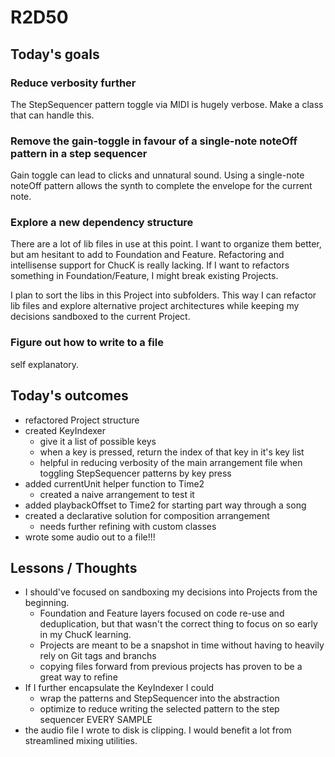 # R2D50

## Today's goals

### Reduce verbosity further
The StepSequencer pattern toggle via MIDI is hugely verbose. Make a class that can handle this.

### Remove the gain-toggle in favour of a single-note noteOff pattern in a step sequencer
Gain toggle can lead to clicks and unnatural sound. Using a single-note noteOff pattern allows the synth to complete the envelope for the current note.

### Explore a new dependency structure
There are a lot of lib files in use at this point. I want to organize them better, but am hesitant to add to Foundation and Feature. Refactoring and intellisense support for ChucK is really lacking. If I want to refactors something in Foundation/Feature, I might break existing Projects. 

I plan to sort the libs in this Project into subfolders. This way I can refactor lib files and explore alternative project architectures while keeping my decisions sandboxed to the current Project.

### Figure out how to write to a file
self explanatory.

## Today's outcomes
- refactored Project structure
- created KeyIndexer
  - give it a list of possible keys
  - when a key is pressed, return the index of that key in it's key list
  - helpful in reducing verbosity of the main arrangement file when toggling StepSequencer patterns by key press
- added currentUnit helper function to Time2
  - created a naive arrangement to test it
- added playbackOffset to Time2 for starting part way through a song
- created a declarative solution for composition arrangement
  - needs further refining with custom classes
- wrote some audio out to a file!!!

## Lessons / Thoughts
- I should've focused on sandboxing my decisions into Projects from the beginning.
  - Foundation and Feature layers focused on code re-use and deduplication, but that wasn't the correct thing to focus on so early in my ChucK learning.
  - Projects are meant to be a snapshot in time without having to heavily rely on Git tags and branchs
  - copying files forward from previous projects has proven to be a great way to refine
- If I further encapsulate the KeyIndexer I could
  - wrap the patterns and StepSequencer into the abstraction
  - optimize to reduce writing the selected pattern to the step sequencer EVERY SAMPLE
- the audio file I wrote to disk is clipping. I would benefit a lot from streamlined mixing utilities.
  